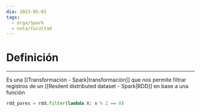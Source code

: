 ```yaml
---
dia: 2023-05-01
tags:
  - orga/Spark
  - nota/facultad
---
```

# Definición
---
Es una [[Transformación - Spark|transformación]] que nos permite filtrar registros de un [[Resilent distributed dataset - Spark|RDD]] en base a una función

``` python
rdd_pares = rdd.filter(lambda X: x % 2 == 0)
```